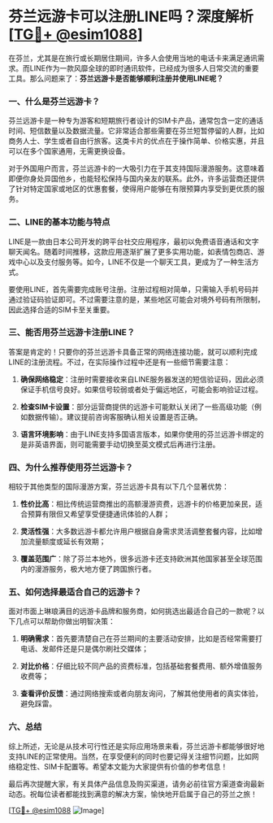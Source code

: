 # 芬兰远游卡可以注册LINE吗？深度解析[[TG💪+ @esim1088](https://t.me/s/esim1088)]

在芬兰，尤其是在旅行或长期居住期间，许多人会使用当地的电话卡来满足通讯需求。而LINE作为一款风靡全球的即时通讯软件，已经成为很多人日常交流的重要工具。那么问题来了：**芬兰远游卡是否能够顺利注册并使用LINE呢？**

### 一、什么是芬兰远游卡？

芬兰远游卡是一种专为游客和短期旅行者设计的SIM卡产品，通常包含一定的通话时间、短信数量以及数据流量。它非常适合那些需要在芬兰短暂停留的人群，比如商务人士、学生或者自由行旅客。这类卡片的优点在于操作简单、价格实惠，并且可以在多个国家通用，无需更换设备。

对于外国用户而言，芬兰远游卡的一大吸引力在于其支持国际漫游服务。这意味着即便你身处异国他乡，也能轻松保持与国内亲友的联系。此外，许多运营商还提供了针对特定国家或地区的优惠套餐，使得用户能够在有限预算内享受到更优质的服务。

### 二、LINE的基本功能与特点

LINE是一款由日本公司开发的跨平台社交应用程序，最初以免费语音通话和文字聊天闻名。随着时间推移，这款应用逐渐扩展了更多实用功能，如表情包商店、游戏中心以及支付服务等。如今，LINE不仅是一个聊天工具，更成为了一种生活方式。

要使用LINE，首先需要完成账号注册。注册过程相对简单，只需输入手机号码并通过验证码验证即可。不过需要注意的是，某些地区可能会对境外号码有所限制，因此选择合适的SIM卡至关重要。

### 三、能否用芬兰远游卡注册LINE？

答案是肯定的！只要你的芬兰远游卡具备正常的网络连接功能，就可以顺利完成LINE的注册流程。不过，在实际操作过程中还是有一些细节需要注意：

1. **确保网络稳定**：注册时需要接收来自LINE服务器发送的短信验证码，因此必须保证手机信号良好。如果信号较弱或者处于偏远地区，可能会影响验证过程。
   
2. **检查SIM卡设置**：部分运营商提供的远游卡可能默认关闭了一些高级功能（例如数据传输）。建议提前咨询客服确认相关设置是否正确。
   
3. **语言环境影响**：由于LINE支持多国语言版本，如果你使用的芬兰远游卡绑定的是非英语界面，则可能需要手动切换至英文模式后再进行注册。

### 四、为什么推荐使用芬兰远游卡？

相较于其他类型的国际漫游方案，芬兰远游卡具有以下几个显著优势：

1. **性价比高**：相比传统运营商推出的高额漫游资费，远游卡的价格更加亲民，适合预算有限但又希望享受便捷通讯体验的人群；
   
2. **灵活性强**：大多数远游卡都允许用户根据自身需求灵活调整套餐内容，比如增加流量额度或延长有效期；
   
3. **覆盖范围广**：除了芬兰本地外，很多远游卡还支持欧洲其他国家甚至全球范围内的漫游服务，极大地方便了跨国旅行者。

### 五、如何选择最适合自己的远游卡？

面对市面上琳琅满目的远游卡品牌和服务商，如何挑选出最适合自己的一款呢？以下几点可以帮助你做出明智决策：

1. **明确需求**：首先要清楚自己在芬兰期间的主要活动安排，比如是否经常需要打电话、发邮件还是只是偶尔刷社交媒体；
   
2. **对比价格**：仔细比较不同产品的资费标准，包括基础套餐费用、额外增值服务收费等；
   
3. **查看评价反馈**：通过网络搜索或者向朋友询问，了解其他使用者的真实体验，避免踩雷。

### 六、总结

综上所述，无论是从技术可行性还是实际应用场景来看，芬兰远游卡都能够很好地支持LINE的正常使用。当然，在享受便利的同时也要记得关注细节问题，比如网络稳定性、SIM卡配置等。希望本文能为大家提供有价值的参考信息！

最后再次提醒大家，有关具体产品信息及购买渠道，请务必前往官方渠道查询最新动态。祝每位读者都能找到满意的解决方案，愉快地开启属于自己的芬兰之旅！

[[TG💪+ @esim1088](https://t.me/s/esim1088) ![Image](https://i.postimg.cc/4NQfJmqS/Snipaste-2025-05-13-00-14-12.png)]